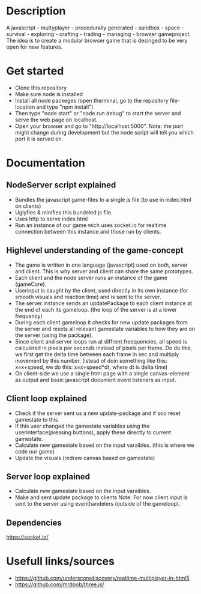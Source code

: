 Description
==============
A javascript - multyplayer - procedurally generated - sandbox - space - survival - exploring - crafting - trading - managing - browser gameproject. The idea is to create a modular browser game  that is desinged to be very open for new features.

Get started
==============
- Clone this repository
- Make sure node is installed
- Install all node packeges (open therminal, go to the repository file-location and type "npm install")
- Then type "node start" or "node run debug" to start the server and serve the web page on localhost.
- Open your browser and go to "http://localhost:5000". Note: the port might change during development but the node script will tell you which port it is served on.

Documentation
==============

NodeServer script explained
--------------
- Bundles the javascript game-files to a single js file (to use in index.html on clients)
- Uglyfies & minifies this bundeled js file.
- Uses http to serve index.html
- Run an instance of our game wich uses socket.io for realtime connection between this instance and those run by clients.

Highlevel understanding of the game-concept
--------------
- The game is written in one language (javascript) used on both, server and client. This is why server and client can share the same prototypes.
- Each client and the node server runs an instance of the game (gameCore).
- Userinput is caught by the client, used directly in its own instance (for smooth visuals and reaction time) and is sent to the server.
- The server instance sends an updatePackage to each client instance at the end of each its gameloop. (the loop of the server is at a lower frequency)
- During each client gameloop it checks for new update packages from the server and resets all relevant gamestate variables to how they are on the server (using the package).
- Since client and server loops run at diffrent freequencies, all speed is calculated in pixels per seconds instead of pixels per frame. Do do this, we first get the delta time between each frame in sec and multiply movement by this number. (istead of doin something like this: x=x+speed, we do this: x=x+speed*dt, where dt is delta time)
- On client-side we use a single html page with a single canvas-element as output and basic javascript document event listeners as input.

Client loop explained
--------------
- Check if the server sent us a new update-package and if soo reset gamestate to this
- If this user changed the gamestate variables using the userinterface(pressing buttons), apply these directly to current gamestate.
- Calculate new gamestate based on the input varaibles. (this is where we code our game)
- Update the visuals (redraw canvas based on gamestate)

Server loop explained
--------------
- Calculate new gamestate based on the input varaibles.
- Make and sent update package to clients
Note: For now client input is sent to the server using eventhandelers (outside of the gameloop).

Dependencies
--------------
https://socket.io/
 
Usefull links/sources
==============
- https://github.com/underscorediscovery/realtime-multiplayer-in-html5
- https://github.com/mrdoob/three.js/


